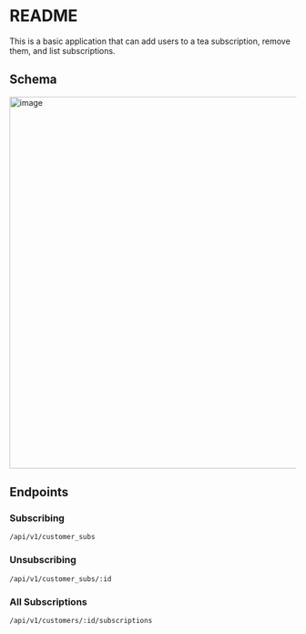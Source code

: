 # README

This is a basic application that can add users to a tea subscription, remove them, and list subscriptions.

## Schema
<img width="652" alt="image" src="https://github.com/kohyoungheon/tea_subscription/assets/92887935/c89b5c1c-244f-48c5-ad1f-d08e8b1a451a">

## Endpoints

### Subscribing
```/api/v1/customer_subs ```
### Unsubscribing
```/api/v1/customer_subs/:id ```
### All Subscriptions
```/api/v1/customers/:id/subscriptions ```
